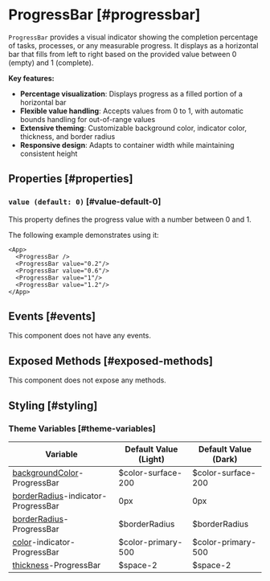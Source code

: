 # ProgressBar [#progressbar]

`ProgressBar` provides a visual indicator showing the completion percentage of tasks, processes, or any measurable progress. It displays as a horizontal bar that fills from left to right based on the provided value between 0 (empty) and 1 (complete).

**Key features:**
- **Percentage visualization**: Displays progress as a filled portion of a horizontal bar
- **Flexible value handling**: Accepts values from 0 to 1, with automatic bounds handling for out-of-range values
- **Extensive theming**: Customizable background color, indicator color, thickness, and border radius
- **Responsive design**: Adapts to container width while maintaining consistent height

## Properties [#properties]

### `value (default: 0)` [#value-default-0]

This property defines the progress value with a number between 0 and 1.

The following example demonstrates using it:

```xmlui-pg copy {2-6} display name="Example: value" height="200px"
<App>
  <ProgressBar />
  <ProgressBar value="0.2"/>
  <ProgressBar value="0.6"/>
  <ProgressBar value="1"/>
  <ProgressBar value="1.2"/>
</App>
```

## Events [#events]

This component does not have any events.

## Exposed Methods [#exposed-methods]

This component does not expose any methods.

## Styling [#styling]

### Theme Variables [#theme-variables]

| Variable | Default Value (Light) | Default Value (Dark) |
| --- | --- | --- |
| [backgroundColor](../styles-and-themes/common-units/#color)-ProgressBar | $color-surface-200 | $color-surface-200 |
| [borderRadius](../styles-and-themes/common-units/#border-rounding)-indicator-ProgressBar | 0px | 0px |
| [borderRadius](../styles-and-themes/common-units/#border-rounding)-ProgressBar | $borderRadius | $borderRadius |
| [color](../styles-and-themes/common-units/#color)-indicator-ProgressBar | $color-primary-500 | $color-primary-500 |
| [thickness](../styles-and-themes/common-units/#size)-ProgressBar | $space-2 | $space-2 |
